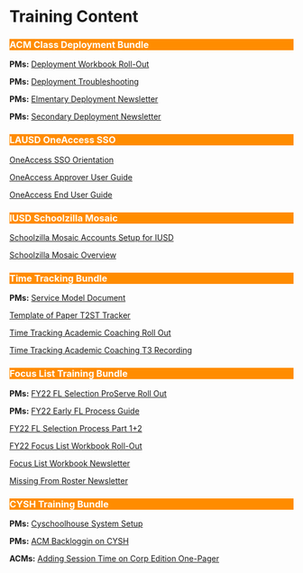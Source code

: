 # Training Content


<body><h3 style="background-color:darkorange;"><c style=color:white;">ACM Class Deployment Bundle</h3></body>

**PMs:** [Deployment Workbook Roll-Out](https://bit.ly/3qlLhU7)

**PMs:** [Deployment Troubleshooting](https://bit.ly/3bGOk0A)

**PMs:** [Elmentary Deployment Newsletter](https://bit.ly/3GTdM0S)

**PMs:** [Secondary Deployment Newsletter](https://bit.ly/3BG9INL)

<body><h3 style="background-color:darkorange;"><c style=color:white;">LAUSD OneAccess SSO</h3></body>

[OneAccess SSO Orientation](https://bit.ly/2ZNLh3Q)

[OneAccess Approver User Guide](https://bit.ly/3BLOKwU)

[OneAccess End User Guide](https://bit.ly/3GSXNjJ)

<body><h3 style="background-color:darkorange;"><c style=color:white;">IUSD Schoolzilla Mosaic</h3></body>

[Schoolzilla Mosaic Accounts Setup for IUSD](https://bit.ly/3EK3s9F)

[Schoolzilla Mosaic Overview](https://bit.ly/2ZNOL6q)

<body><h3 style="background-color:darkorange;"><c style=color:white;">Time Tracking Bundle</h3></body>

**PMs:** [Service Model Document](https://bit.ly/3bH9trl)

[Template of Paper T2ST Tracker](https://bit.ly/3mFLgYF)

[Time Tracking Academic Coaching Roll Out](https://bit.ly/3q91jQW)

[Time Tracking Academic Coaching T3 Recording](https://bit.ly/3CNSort)

<body><h3 style="background-color:darkorange;"><c style=color:white;">Focus List Training Bundle</h3></body>

**PMs:** [FY22 FL Selection ProServe Roll Out](https://bit.ly/3k6u0Ki)

**PMs:** [FY22 Early FL Process Guide](https://bit.ly/2ZTcfHQ)

[FY22 FL Selection Process Part 1+2](https://bit.ly/3k5KYsC)

[FY22 Focus List Workbook Roll-Out](https://bit.ly/3EIOe4J)

[Focus List Workbook Newsletter](https://bit.ly/2YgC1Vz)

[Missing From Roster Newsletter](https://bit.ly/3ELJFH6)


<body><h3 style="background-color:darkorange;"><c style=color:white;">CYSH Training Bundle</h3></body>

**PMs:** [Cyschoolhouse System Setup](https://bit.ly/3q7leQ4)

**PMs:** [ACM Backloggin on CYSH](https://bit.ly/3BF1428)

**ACMs:** [Adding Session Time on Corp Edition One-Pager](https://bit.ly/2ZRn7pG)